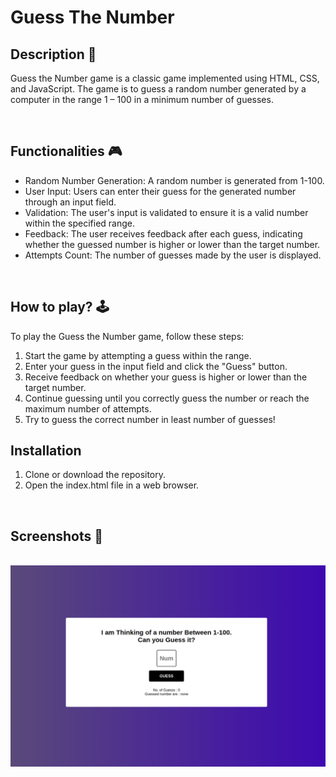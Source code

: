 # **Guess The Number** 


## **Description 📃**
Guess the Number game is a classic game implemented using HTML, CSS, and JavaScript. The game is to guess a random number generated by a computer in the range 1 – 100 in a minimum number of guesses. 

<br>

## **Functionalities 🎮**

- Random Number Generation: A random number is generated from 1-100.
- User Input: Users can enter their guess for the generated number through an input field.
- Validation: The user's input is validated to ensure it is a valid number within the specified range.
- Feedback: The user receives feedback after each guess, indicating whether the guessed number is higher or lower than the target number.
- Attempts Count: The number of guesses made by the user is displayed. 

<br>

## **How to play? 🕹️**
To play the Guess the Number game, follow these steps:

1. Start the game by attempting a guess within the range. 
2. Enter your guess in the input field and click the "Guess" button.
3. Receive feedback on whether your guess is higher or lower than the target number.
4. Continue guessing until you correctly guess the number or reach the maximum number of attempts.
5. Try to guess the correct number in least number of guesses!

## **Installation**
1. Clone or download the repository.
2. Open the index.html file in a web browser.


<br>

## **Screenshots 📸**

<br>
<img src="Screenshots/Screenshot.png" alt="Guess the Number Game Screenshot">


